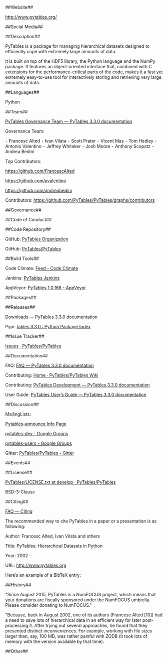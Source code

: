 ##Website##

<http://www.pytables.org/>

##Social Media##

##Description##

PyTables is a package for managing hierarchical datasets designed to efficiently cope with extremely large amounts of data.

It is built on top of the HDF5 library, the Python language and the NumPy package. It features an object-oriented interface that, combined with C extensions for the performance-critical parts of the code, makes it a fast yet extremely easy-to-use tool for interactively storing and retrieving very large amounts of data.


##Languages##

Python


##Team##


[PyTables Governance Team — PyTables 3.3.0 documentation](http://www.pytables.org/dev_team.html)


Governance Team:

⁃ Francesc Alted
⁃ Ivan Vilata
⁃ Scott Prater
⁃ Vicent Mas
⁃ Tom Hedley
⁃ Antonio Valentino
⁃ Jeffrey Whitaker
⁃ Josh Moore
⁃ Anthony Scopatz
⁃ Andrea Bedini


Top Contributors:

https://github.com/FrancescAlted

https://github.com/avalentino

https://github.com/andreabedini



Contributors: <https://github.com/PyTables/PyTables/graphs/contributors>



##Governance##





##Code of Conduct##





##Code Repository##



GitHub: [PyTables Organization](https://github.com/PyTables)

GitHub: [PyTables/PyTables](https://github.com/PyTables/PyTables)





##Build Tools##



Code Climate: [Feed - Code Climate](https://codeclimate.com/github/PyTables/PyTables)

Jenkins: [PyTables Jenkins](https://ci.openmicroscopy.org/job/PyTables/)

AppVeyor: [PyTables 1.0.166 - AppVeyor](https://ci.appveyor.com/project/PyTablesBot/pytables)



##Packages##





##Releases##



[Downloads — PyTables 3.3.0 documentation](http://www.pytables.org/downloads.html)

Pypi: [tables 3.3.0 : Python Package Index](https://pypi.python.org/pypi/tables)



##Issue Tracker##



[Issues · PyTables/PyTables](https://github.com/PyTables/PyTables/issues)



##Documentation##



FAQ: [FAQ — PyTables 3.3.0 documentation](http://www.pytables.org/FAQ.html)

Contributing: [Home · PyTables/PyTables Wiki](https://github.com/PyTables/PyTables/wiki)

Contributing: [PyTables Development — PyTables 3.3.0 documentation](http://www.pytables.org/development.html)

User Guide: [PyTables User’s Guide — PyTables 3.3.0 documentation](http://www.pytables.org/usersguide/index.html)




##Discussion##



MailingLists:



[Pytables-announce Info Page](https://lists.sourceforge.net/lists/listinfo/pytables-announce)

[pytables-dev - Google Groups](https://groups.google.com/forum/#!forum/pytables-dev)

[pytables-users - Google Groups](https://groups.google.com/forum/#!forum/pytables-users)



GItter: [PyTables/PyTables - Gitter](https://gitter.im/PyTables/PyTables)





##Events##





##License##

[PyTables/LICENSE.txt at develop · PyTables/PyTables](https://github.com/PyTables/PyTables/blob/develop/LICENSE.txt)

BSD-3-Clause



##Citing##



[FAQ — Citing](http://www.pytables.org/FAQ.html#how-can-i-cite-pytables)



The recommended way to cite PyTables in a paper or a presentation is as following:



Author: Francesc Alted, Ivan Vilata and others

Title: PyTables: Hierarchical Datasets in Python

Year: 2002 -

URL: http://www.pytables.org

Here’s an example of a BibTeX entry:


##History##

"Since August 2015, PyTables is a NumFOCUS project, which means that your donations are fiscally sponsored under the NumFOCUS umbrella. Please consider donating to NumFOCUS."



"Because, back in August 2002, one of its authors (Francesc Alted \[10\]) had a need to save lots of hierarchical data in an efficient way for later post-processing it. After trying out several approaches, he found that they presented distinct inconveniences. For example, working with file sizes larger than, say, 100 MB, was rather painful with ZODB (it took lots of memory with the version available by that time).



##Other##
